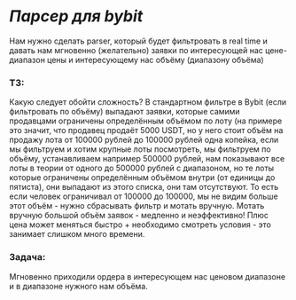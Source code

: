 # ___Парсер для bybit___
Нам нужно сделать parser, который будет фильтровать в real time и давать нам мгновенно (желательно) заявки по
интересующей нас цене- диапазон цены и интересующему нас объёму (диапазону объёма)

### ТЗ:

Какую следует обойти сложность?
В стандартном фильтре в Bybit (если фильтровать по объёму) выпадают заявки, которые самими продавцами ограничены
определённым объёмом по лоту (на примере это значит, что продавец продаёт 5000 USDT, но у него стоит объём на продажу
лота от 100000 рублей до 100000 рублей одна копейка, если мы фильтруем и хотим крупные лоты посмотреть, мы фильтруем по
объёму, устанавливаем например 500000 рублей, нам показывают все лоты в теории от одного до 500000 рублей с диапазоном,
но те лоты которые ограничены определённым объёмом внутри (от единицы до пятиста), они выпадают из этого списка, они там
отсутствуют. То есть если человек ограничивал от 100000 до 100000, мы не видим больше этот объём - нужно сбрасывать
фильтр и мотать вручную.
Мотать вручную большой объём заявок - медленно и неэффективно! Плюс цена может меняться быстро + необходимо смотреть
условия - это занимает слишком много времени.

### Задача:
Мгновенно приходили ордера в интересующем нас ценовом диапазоне и в диапазоне нужного нам объёма.